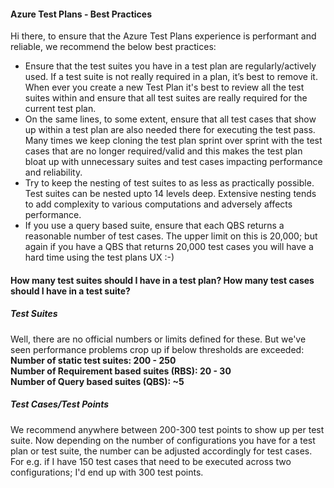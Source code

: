 #### Azure Test Plans - Best Practices
Hi there, to ensure that the Azure Test Plans experience is performant and reliable, we recommend the below best practices:

- Ensure that the test suites you have in a test plan are regularly/actively used. If a test suite is not really required in a plan, it’s best to remove it. When ever you create a new Test Plan it's best to review all the test suites within and ensure that all test suites are really required for the current test plan.
- On the same lines, to some extent, ensure that all test cases that show up within a test plan are also needed there for executing the test pass. Many times we keep cloning the test plan sprint over sprint with the test cases that are no longer required/valid and this makes the test plan bloat up with unnecessary suites and test cases impacting performance and reliability.
- Try to keep the nesting of test suites to as less as practically possible. Test suites can be nested upto 14 levels deep. Extensive nesting tends to add complexity to various computations and adversely affects performance.
- If you use a query based suite, ensure that each QBS returns a reasonable number of test cases. The upper limit on this is 20,000; but again if you have a QBS that returns 20,000 test cases you will have a hard time using the test plans UX :-)

#### How many test suites should I have in a test plan? How many test cases should I have in a test suite?
##### Test Suites
Well, there are no official numbers or limits defined for these. But we've seen performance problems crop up if below thresholds are exceeded:  
**Number of static test suites: 200 - 250**  
**Number of Requirement based suites (RBS): 20 - 30**  
**Number of Query based suites (QBS): ~5**  

##### Test Cases/Test Points
We recommend anywhere between 200-300 test points to show up per test suite. Now depending on the number of configurations you have for a test plan or test suite, the number can be adjusted accordingly for test cases.
For e.g. if I have 150 test cases that need to be executed across two configurations; I'd end up with 300 test points.

